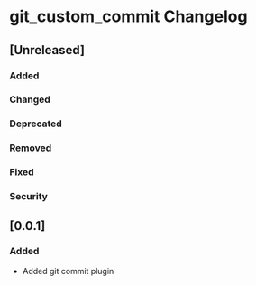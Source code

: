 <!-- Keep a Changelog guide -> https://keepachangelog.com -->

# git_custom_commit Changelog

## [Unreleased]
### Added

### Changed

### Deprecated

### Removed

### Fixed

### Security
## [0.0.1]
### Added
- Added git commit plugin
